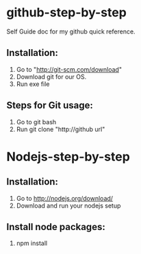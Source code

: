 github-step-by-step
=========================

Self Guide doc for my github quick reference.

Installation:
-------------

1. Go to "http://git-scm.com/download"
2. Download git for our OS.
3. Run exe file

Steps for Git usage:
---------------------------

1. Go to git bash
2. Run git clone "http://github url"

Nodejs-step-by-step
===========================

Installation:
------------

1. Go to http://nodejs.org/download/
2. Download and run your nodejs setup

Install node packages:
----------------------

1. npm install <package name>
